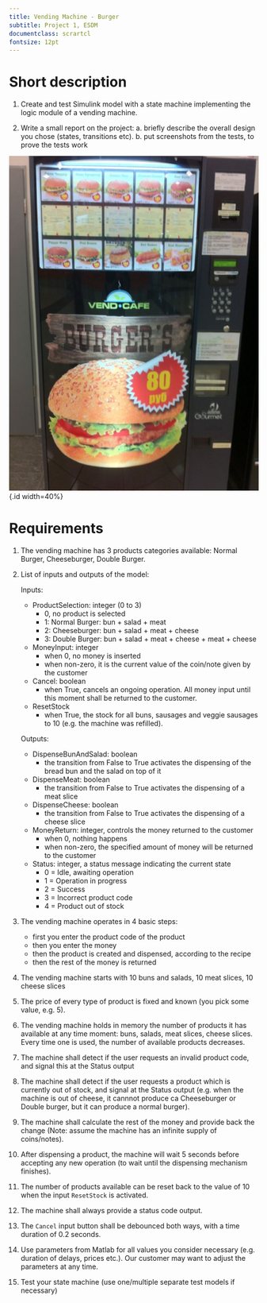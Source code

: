 ```yaml
---
title: Vending Machine - Burger
subtitle: Project 1, ESDM
documentclass: scrartcl
fontsize: 12pt
---
```


# Short description

1. Create and test Simulink model with a state machine implementing the logic module of a vending machine.

2. Write a small report on the project:
   a. briefly describe the overall design you chose (states, transitions etc).
   b. put screenshots from the tests, to prove the tests work

![Burger Vending Machine](img/VendingMachineBurger.jpg){.id width=40%}

# Requirements

1. The vending machine has 3 products categories available: Normal Burger, Cheeseburger, Double Burger.

2. List of inputs and outputs of the model:

   Inputs:
     - ProductSelection: integer (0 to 3)
        - 0, no product is selected
        - 1: Normal Burger: bun + salad + meat
        - 2: Cheeseburger: bun + salad + meat + cheese
        - 3: Double Burger: bun + salad + meat + cheese + meat + cheese
     - MoneyInput: integer
        - when 0, no money is inserted
        - when non-zero, it is the current value of the coin/note given by the customer
     - Cancel: boolean
        - when True, cancels an ongoing operation. All money input until this moment shall be returned to the customer.
     - ResetStock
        - when True, the stock for all buns, sausages and veggie sausages to 10 (e.g. the machine was refilled).
     
   Outputs:
     - DispenseBunAndSalad: boolean
        - the transition from False to True activates the dispensing of the bread bun and the salad on top of it
     - DispenseMeat: boolean
        - the transition from False to True activates the dispensing of a meat slice
     - DispenseCheese: boolean
        - the transition from False to True activates the dispensing of a cheese slice
     - MoneyReturn: integer, controls the money returned to the customer
        - when 0, nothing happens
        - when non-zero, the specified amount of money will be returned to the customer
     - Status: integer, a status message indicating the current state
        - 0 = Idle, awaiting operation
        - 1 = Operation in progress
        - 2 = Success
        - 3 = Incorrect product code
        - 4 = Product out of stock

3. The vending machine operates in 4 basic steps:
   - first you enter the product code of the product
   - then you enter the money 
   - then the product is created and dispensed, according to the recipe
   - then the rest of the money is returned

2. The vending machine starts with 10 buns and salads, 10 meat slices, 10 cheese slices

2. The price of every type of product is fixed and known (you pick some value, e.g. 5).

2. The vending machine holds in memory the number of products it has available at any time moment: buns, salads, meat slices, cheese slices. Every time one is used, the number of available products decreases.

5. The machine shall detect if the user requests an invalid product code, and signal this at the Status output 

3. The machine shall detect if the user requests a product which is currently out of stock, and signal at the Status output (e.g. when the machine is out of cheese, it cannnot produce ca Cheeseburger or Double burger, but it can produce a normal burger).

4. The machine shall calculate the rest of the money and provide back the change (Note: assume the machine has an infinite supply of coins/notes).

5. After dispensing a product, the machine will wait 5 seconds before accepting any new operation (to wait until the dispensing mechanism finishes).

5. The number of products available can be reset back to the value of 10 when the input `ResetStock` is activated.

6. The machine shall always provide a status code output.

6. The `Cancel` input button shall be debounced both ways, with a time duration of 0.2 seconds.

5. Use parameters from Matlab for all values you consider necessary (e.g. duration of delays, prices etc.). 
Our customer may want to adjust the parameters at any time.

6. Test your state machine (use one/multiple separate test models if necessary)

